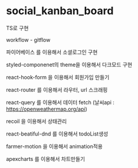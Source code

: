 # social_kanban_board

TS로 구현

workflow - gitflow

파이어베이스
를 이용해서 소셜로그인 구현

styled-componenet의 theme을 이용해서 다크모드 구현

react-hook-form
을 이용해서 회원가입 만들기

react-router
를 이용해서 라우터, url 스크래핑

react-query
를 이용해서 데이터 fetch
(날씨api : https://openweathermap.org/api)

recoil
을 이용해서 상태관리

react-beatiful-dnd
를 이용해서 todoList생성

farmer-motion
을 이용해서 animation적용

apexcharts
를 이용해서 차트만들기
